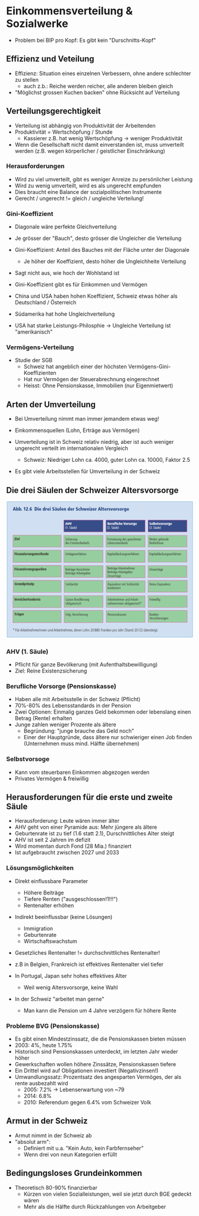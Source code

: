 # Einkommensverteilung & Sozialwerke
- Problem bei BIP pro Kopf: Es gibt kein "Durschnitts-Kopf"

## Effizienz und Veteilung
- Effizienz: Situation eines einzelnen Verbessern, ohne andere schlechter zu stellen
    - auch z.b.: Reiche werden reicher, alle anderen bleiben gleich
- "Möglichst grossen Kuchen backen" ohne Rücksicht auf Verteilung

## Verteilungsgerechtigkeit
- Verteilung ist abhängig von Produktivität der Arbeitenden
- Produktivität = Wertschöpfung / Stunde
    - Kassierer z.B. hat wenig Wertschöpfung -> weniger Produktivität
- Wenn die Gesellschaft nicht damit einverstanden ist, muss umverteilt werden (z.B. wegen körperlicher / geistlicher Einschränkung)

### Herausforderungen
- Wird zu viel umverteilt, gibt es weniger Anreize zu persönlicher Leistung
- Wird zu wenig umverteilt, wird es als ungerecht empfunden
- Dies braucht eine Balance der sozialpolitischen Instrumente
- Gerecht / ungerecht != gleich / ungleiche Verteilung!

### Gini-Koeffizient
- Diagonale wäre perfekte Gleichverteilung
- Je grösser der "Bauch", desto grösser die Ungleicher die Verteilung
- Gini-Koeffizient: Anteil des Bauches mit der Fläche unter der Diagonale
    - Je höher der Koeffizient, desto höher die Ungleichheite Verteilung
- Sagt nicht aus, wie hoch der Wohlstand ist
- Gini-Koeffizient gibt es für Einkommen und Vermögen

- China und USA haben hohen Koeffizient, Schweiz etwas höher als Deutschland / Österreich
- Südamerika hat hohe Ungleichverteilung
- USA hat starke Leistungs-Philosphie -> Ungleiche Verteilung ist "amerikanisch"

### Vermögens-Verteilung
- Studie der SGB
    - Schweiz hat angeblich einer der höchsten Vermögens-Gini-Koeffizienten
    - Hat nur Vermögen der Steuerabrechnung eingerechnet
    - Heisst: Ohne Pensionskasse, Immobilien (nur Eigenmietwert)

## Arten der Umverteilung
- Bei Umverteilung nimmt man immer jemandem etwas weg!
- Einkommensquellen (Lohn, Erträge aus Vermögen)

- Umverteilung ist in Schweiz relativ niedrig, aber ist auch weniger ungerecht verteilt im internationalen Vergleich
    - Schweiz: Niedriger Lohn ca. 4000, guter Lohn ca. 10000, Faktor 2.5

- Es gibt viele Arbeitsstellen für Umverteilung in der Schweiz
## Die drei Säulen der Schweizer Altersvorsorge

![](img/altersvorsorge_schweiz.png)

### AHV (1. Säule)
- Pflicht für ganze Bevölkerung (mit Aufenthaltsbewilligung)
- Ziel: Reine Existenzsicherung

### Berufliche Vorsorge (Pensionskasse)
- Haben alle mit Arbeitsstelle in der Schweiz (Pflicht)
- 70%-80% des Lebensstandards in der Pension
- Zwei Optionen: Einmalig ganzes Geld bekommen oder lebenslang einen Betrag (Rente) erhalten
- Junge zahlen weniger Prozente als ältere
    - Begründung: "junge brauche das Geld noch"
    - Einer der Hauptgründe, dass ältere nur schwieriger einen Job finden (Unternehmen muss mind. Hälfte übernehmen)

### Selbstvorsoge
- Kann vom steuerbaren Einkommen abgezogen werden
- Privates Vermögen & freiwillig

## Herausforderungen für die erste und zweite Säule
- Herausforderung: Leute wären immer älter
- AHV geht von einer Pyramide aus: Mehr jüngere als ältere
- Geburtenrate ist zu tief (1.6 statt 2.1), Durschnittliches Alter steigt
- AHV ist seit 2 Jahren im defizit
- Wird momentan durch Fond (28 Mia.) finanziert
- Ist aufgebraucht zwischen 2027 und 2033

### Lösungsmöglichkeiten
- Direkt einflussbare Parameter
    - Höhere Beiträge
    - Tiefere Renten ("ausgeschlossen!1!!!")
    - Rentenalter erhöhen
- Indirekt beeinflussbar (keine Lösungen)
    - Immigration
    - Geburtenrate
    - Wirtschaftswachstum

- Gesetzliches Rentenalter != durchschnittliches Rentenalter!
- z.B in Belgien, Frankreich ist effektives Rentenalter viel tiefer
- In Portugal, Japan sehr hohes effektives Alter
    - Weil wenig Altersvorsorge, keine Wahl
- In der Schweiz "arbeitet man gerne"
    - Man kann die Pension um 4 Jahre verzögern für höhere Rente

### Probleme BVG (Pensionskasse)
- Es gibt einen Mindestzinssatz, die die Pensionskassen bieten müssen
- 2003: 4%, heute 1.75%
- Historisch sind Pensionskassen unterdeckt, im letzten Jahr wieder höher
- Gewerkschaften wollen höhere Zinssätze, Pensionskassen tiefere
- Ein Drittel wird auf Obligationen investiert (Negativzinsen!)
- Umwandlungssatz: Prozentsatz des angesparten Vermöges, der als rente ausbezahlt wird
    - 2005: 7.2% -> Lebenserwartung von ~79
    - 2014: 6.8%
    - 2010: Referendum gegen 6.4% vom Schweizer Volk

## Armut in der Schweiz
- Armut nimmt in der Schweiz ab
- "absolut arm":
    - Definiert mit u.a. "Kein Auto, kein Farbfernseher"
    - Wenn drei von neun Kategorien erfüllt

## Bedingungsloses Grundeinkommen
- Theoretisch 80-90% finanzierbar
    - Kürzen von vielen Sozialleistungen, weil sie jetzt durch BGE gedeckt wären
    - Mehr als die Hälfte durch Rückzahlungen von Arbeitgeber
